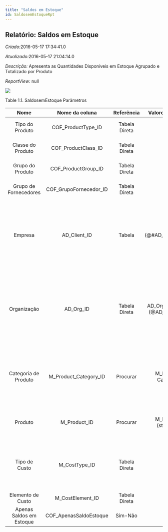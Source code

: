 ```yaml
---
title: "Saldos em Estoque"
id: SaldosemEstoqueRpt
---
```

<div id="d209226e1" class="section chapter">

<div class="titlepage">

<div>

<div>

## Relatório: Saldos em Estoque

</div>

</div>

</div>

<span class="emphasis"> *Criado:*</span>2016-05-17 17:34:41.0

<span class="emphasis">*Atualizado:*</span>2016-05-17 21:04:14.0

<span class="emphasis"> *Descrição:* </span>Apresenta as Quantidades
Disponíveis em Estoque Agrupado e Totalizado por Produto

<span class="emphasis"> *ReportView:* </span>null

![](/img/manual/SaldosemEstoque.png)

<div id="d209226e22" class="table">

<div class="table-title">

Table 1.1. SaldosemEstoque
Parâmetros

</div>

<div class="table-contents">

|           Nome           |      Nome da coluna      |  Referência   |          Valores(Padrão)           |                      Descrição                      |                                                                            Comentário/Ajuda                                                                            |
| :----------------------: | :----------------------: | :-----------: | :--------------------------------: | :-------------------------------------------------: | :--------------------------------------------------------------------------------------------------------------------------------------------------------------------: |
|     Tipo do Produto      |   COF\_ProductType\_ID   | Tabela Direta |                                    |  Coluna de relação com a tabela de tipo de produto  |                                                                       Primary Key : Product Type                                                                       |
|    Classe do Produto     |  COF\_ProductClass\_ID   | Tabela Direta |                                    | Coluna de relação com a tabela de classe de produto |                                                                      Primary Key : Product Class                                                                       |
|     Grupo do Produto     |  COF\_ProductGroup\_ID   | Tabela Direta |                                    | Coluna de relação com a tabela de grupo do produto  |                                                                      Primary Key : Product Group                                                                       |
|  Grupo de Fornecedores   | COF\_GrupoFornecedor\_ID | Tabela Direta |                                    |         Identifica um grupo de fornecedores         |                                                                         Grupo de Fornecedores                                                                          |
|         Empresa          |      AD\_Client\_ID      |    Tabela     |        (@\#AD\_Client\_ID@)        |       Empresa/Locatário para esta instalação.       | Uma Empresa é uma Companhia ou uma Entidade Legal (pessoa jurídica). Dados não podem ser compartilhados entre Empresas. Locatário é um sinônimo para Empresa (Client). |
|       Organização        |       AD\_Org\_ID        | Tabela Direta | AD\_Org (all but 0)(@AD\_Org\_ID@) |      Entidade organizacional dentro da Empresa      |      Uma "Organização" é uma unidade de sua "Empresa" ou "Entidade Legal" - os exemplos são loja, departamento. Você pode compartilhar dados entre organizações.       |
|   Categoria de Produto   | M\_Product\_Category\_ID |   Procurar    |        M\_Product Category         |               Categoria de um Produto               |                        Identifica a categoria à qual este produto pertence. Categorias de Produto são usadas para formação de preços e seleção.                        |
|         Produto          |      M\_Product\_ID      |   Procurar    |        M\_Product (stocked)        |               Produto, Serviço, Item                |                                                 Identifica um item que é ou comprado ou vendido por esta organização.                                                  |
|      Tipo de Custo       |     M\_CostType\_ID      | Tabela Direta |                                    |    Tipo de Custo (ex. Atual, Planejado, Futuro)     |                  Você pode definir múltiplos tipos de custos. O tipo de custo selecionado em um "Esquema Contábil" é utilizada para a contabilidade.                   |
|    Elemento de Custo     |    M\_CostElement\_ID    | Tabela Direta |                                    |            Elemento de Custo de Produto             |                                                                                  null                                                                                  |
| Apenas Saldos em Estoque | COF\_ApenasSaldoEstoque  |    Sim-Não    |                                    |                        null                         |                                                                                  null                                                                                  |

</div>

</div>

  

</div>
